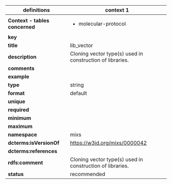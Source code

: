 

| definitions | context 1 |
|-|-|
| **Context - tables concerned** | <ul><li>molecular-protocol</li></ul> |
| **key** |  |
| **title** | lib_vector |
| **description** | Cloning vector type(s) used in construction of libraries. |
| **comments** |  |
| **example** |  |
| **type** | string |
| **format** | default |
| **unique** |  |
| **required** |  |
| **minimum** |  |
| **maximum** |  |
| **namespace** | mixs |
| **dcterms:isVersionOf** | https://w3id.org/mixs/0000042 |
| **dcterms:references** |  |
| **rdfs:comment** | Cloning vector type(s) used in construction of libraries. |
| **status** | recommended |
